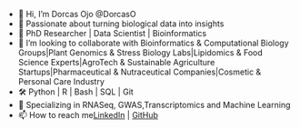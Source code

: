 - 👋 Hi, I’m Dorcas Ojo @DorcasO
- 👀  Passionate about turning biological data into insights 
- 🌱 PhD Researcher | Data Scientist | Bioinformatics 
- 💞️ I’m looking to collaborate with Bioinformatics & Computational Biology Groups|Plant Genomics & Stress Biology Labs|Lipidomics & Food Science Experts|AgroTech & Sustainable Agriculture Startups|Pharmaceutical & Nutraceutical Companies|Cosmetic & Personal Care Industry
- 🛠️ Python | R | Bash | SQL | Git
- 🔬 Specializing in RNASeq, GWAS,Transcriptomics and Machine Learning  
- 📫 How to reach me[LinkedIn](https://linkedin.com/in/dorcas-ojo) | [GitHub](https://github.com/DorcasOjo)  

<!---
DorcasO/DorcasO is a ✨ special ✨ repository because its `README.md` (this file) appears on your GitHub profile.
You can click the Preview link to take a look at your changes.
--->
